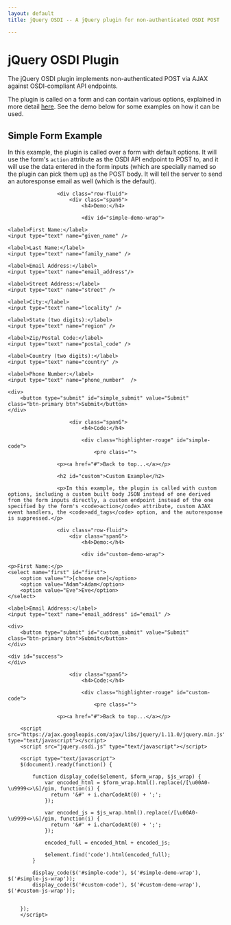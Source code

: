 ```yaml
---
layout: default
title: jQuery OSDI -- A jQuery plugin for non-authenticated OSDI POST

---
```

# jQuery OSDI Plugin
	                
The jQuery OSDI plugin implements non-authenticated POST via AJAX against OSDI-compliant API endpoints.
	                
The plugin is called on a form and can contain various options, explained in more detail <a href="https://github.com/opensupporter/jquery-osdi">here</a>. See the demo below for some examples on how it can be used.
	                
## Simple Form Example
                    
In this example, the plugin is called over a form with default options. It will use the form's <code>action</code> attribute as the OSDI API endpoint to POST to, and it will use the data entered in the form inputs (which are specially named so the plugin can pick them up) as the POST body. It will tell the server to send an autoresponse email as well (which is the default).
					
					<div class="row-fluid">
						<div class="span6">
							<h4>Demo:</h4>
							
							<div id="simple-demo-wrap">
<form id="simple-demo" action="https://osdi-sample-system.com/api/v1/petitions/41e14e41-3ba5-4304-8b6e-2dddcd528f98/signatures"  method="post">
	
	<label>First Name:</label>
	<input type="text" name="given_name" />
	
	<label>Last Name:</label>
	<input type="text" name="family_name" />
	
	<label>Email Address:</label>
	<input type="text" name="email_address"/>
	
	<label>Street Address:</label>
	<input type="text" name="street" />
	
	<label>City:</label>
	<input type="text" name="locality" />
	
	<label>State (two digits):</label>
	<input type="text" name="region" />
	
	<label>Zip/Postal Code:</label>
	<input type="text" name="postal_code" />
	
	<label>Country (two digits):</label>
	<input type="text" name="country" />
	
	<label>Phone Number:</label>
	<input type="text" name="phone_number"  />
	
	<div>
		<button type="submit" id="simple_submit" value="Submit" class="btn-primary btn">Submit</button>
	</div>
</form>
							</div>
						</div>
						
						<div class="span6">
							<h4>Code:</h4>
							
							<div class="highlighter-rouge" id="simple-code">
								<pre class="">
<code></code>
								</pre>
							</div>
						</div>
					</div>
					
					<p><a href="#">Back to top...</a></p>
					
					<h2 id="custom">Custom Example</h2>
                    
                    <p>In this example, the plugin is called with custom options, including a custom built body JSON instead of one derived from the form inputs directly, a custom endpoint instead of the one specified by the form's <code>action</code> attribute, custom AJAX event handlers, the <code>add_tags</code> option, and the autoresponse is suppressed.</p>
					
					<div class="row-fluid">
						<div class="span6">
							<h4>Demo:</h4>
							
							<div id="custom-demo-wrap">				
<form id="custom-demo" action="/" method="post">

	<p>First Name:</p>
	<select name="first" id="first">
		<option value="">[choose one]</option>
		<option value="Adam">Adam</option>
		<option value="Eve">Eve</option>
	</select>
	
	<label>Email Address:</label>
	<input type="text" name="email_address" id="email" />
	
	<div>
		<button type="submit" id="custom_submit" value="Submit" class="btn-primary btn">Submit</button>
	</div>
	
	<div id="success">
	</div>
</form>
							</div>
						</div>
						
						<div class="span6">
							<h4>Code:</h4>
							
							<div class="highlighter-rouge" id="custom-code">
								<pre class="">
<code></code>
								</pre>
							</div>
						</div>
					</div>
					
					<p><a href="#">Back to top...</a></p>

		<script src="https://ajax.googleapis.com/ajax/libs/jquery/1.11.0/jquery.min.js" type="text/javascript"></script> 
		<script src="jquery.osdi.js" type="text/javascript"></script>

<div id="simple-js-wrap">	
<script type="text/javascript">
$(document).ready(function() {
	$('#simple-demo').osdi();
});
</script>
</div>

<div id="custom-js-wrap">
<script type="text/javascript">
$(document).ready(function() {
	$('#custom-demo').osdi({
		endpoint: "https://osdi-sample-system.com/api/v1/petitions/41e14e41-3ba5-4304-8b6e-2dddcd528f98/signatures",
		body: function() {
			return {
				"person": {
					"given_name": $('#first').val(),
					"email_addresses": [
						{
							"address": $('#email').val()
						}
					]
				},
				"add_tags": [
					"volunteer"
				]
			}
		},
		done: function(data, textStatus, jqXHR) {
			console.log('done');
			$('#success').html('<p><strong>It worked!</strong></p>');
		},
		fail: function(jqXHR, textStatus, errorThrown) {
			console.log('fail');
		},
		always: function(data_jqXHR, textStatus, jqXHR_errorThrown) {
			console.log('always');
		}
	});
});
</script>
</div>
		
		<script type="text/javascript">	
		$(document).ready(function() {	
			
			function display_code($element, $form_wrap, $js_wrap) {
				var encoded_html = $form_wrap.html().replace(/[\u00A0-\u9999<>\&]/gim, function(i) {
				  return '&#' + i.charCodeAt(0) + ';';
				});
				
				var encoded_js = $js_wrap.html().replace(/[\u00A0-\u9999<>\&]/gim, function(i) {
				  return '&#' + i.charCodeAt(0) + ';';
				});
				
				encoded_full = encoded_html + encoded_js;
				
				$element.find('code').html(encoded_full);
			} 
			
			display_code($('#simple-code'), $('#simple-demo-wrap'), $('#simple-js-wrap'));
			display_code($('#custom-code'), $('#custom-demo-wrap'), $('#custom-js-wrap'));
				
			
		});
		</script>